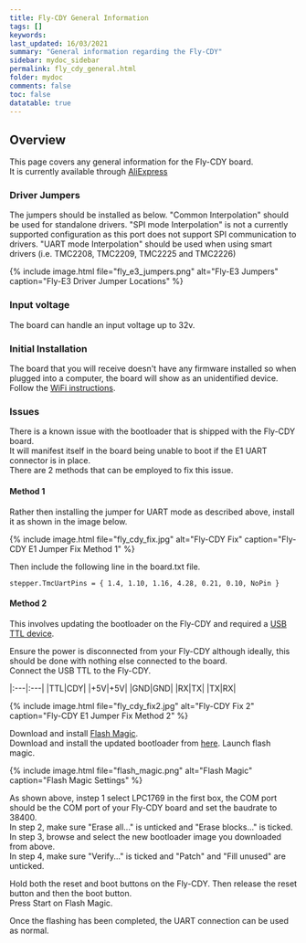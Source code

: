 ```yaml
---
title: Fly-CDY General Information
tags: []
keywords: 
last_updated: 16/03/2021
summary: "General information regarding the Fly-CDY"
sidebar: mydoc_sidebar
permalink: fly_cdy_general.html
folder: mydoc
comments: false
toc: false
datatable: true
---
```


## Overview

This page covers any general information for the Fly-CDY board.  
It is currently available through [AliExpress](https://www.aliexpress.com/item/1005001701631493.html)

### Driver Jumpers

The jumpers should be installed as below. "Common Interpolation" should be used for standalone drivers. "SPI mode Interpolation" is not a currently supported configuration as this port does not support SPI communication to drivers. "UART mode Interpolation" should be used when using smart drivers (i.e. TMC2208, TMC2209, TMC2225 and TMC2226)

{% include image.html file="fly_e3_jumpers.png" alt="Fly-E3 Jumpers" caption="Fly-E3 Driver Jumper Locations" %}

### Input voltage

The board can handle an input voltage up to 32v.

### Initial Installation

The board that you will receive doesn't have any firmware installed so when plugged into a computer, the board will show as an unidentified device.
Follow the [WiFi instructions](fly_cdy_connected_wifi.html).

### Issues

There is a known issue with the bootloader that is shipped with the Fly-CDY board.  
It will manifest itself in the board being unable to boot if the E1 UART connector is in place.  
There are 2 methods that can be employed to fix this issue.  

#### Method 1

Rather then installing the jumper for UART mode as described above, install it as shown in the image below.  

{% include image.html file="fly_cdy_fix.jpg" alt="Fly-CDY Fix" caption="Fly-CDY E1 Jumper Fix Method 1" %}

Then include the following line in the board.txt file.  
```
stepper.TmcUartPins = { 1.4, 1.10, 1.16, 4.28, 0.21, 0.10, NoPin }
```  

#### Method 2

This involves updating the bootloader on the Fly-CDY and required a [USB TTL device](https://www.amazon.co.uk/dp/B00AFRXKFU/ref=cm_sw_em_r_mt_dp_2D8VTXSMW5DWXBT7F9GN).  

Ensure the power is disconnected from your Fly-CDY although ideally, this should be done with nothing else connected to the board.  
Connect the USB TTL to the Fly-CDY.  

<div class="datatable-begin"></div>

|:---|:---|
|TTL|CDY|
|+5V|+5V|
|GND|GND|
|RX|TX|
|TX|RX|

<div class="datatable-end"></div>

{% include image.html file="fly_cdy_fix2.jpg" alt="Fly-CDY Fix 2" caption="Fly-CDY E1 Jumper Fix Method 2" %}

Download and install [Flash Magic](https://www.flashmagictool.com/download.html&d=10.90/FlashMagic.exe).  
Download and install the updated bootloader from [here](https://github.com/FLYmaker/FLY-CDY/blob/master/Bootloader/CDY_bootloader.hex).
Launch flash magic. 

{% include image.html file="flash_magic.png" alt="Flash Magic" caption="Flash Magic Settings" %}

As shown above, instep 1 select LPC1769 in the first box, the COM port should be the COM port of your Fly-CDY board and set the baudrate to 38400.  
In step 2, make sure "Erase all..." is unticked and "Erase blocks..." is ticked.  
In step 3, browse and select the new bootloader image you downloaded from above.  
In step 4, make sure "Verify..." is ticked and "Patch" and "Fill unused" are unticked.  

Hold both the reset and boot buttons on the Fly-CDY. Then release the reset button and then the boot button.  
Press Start on Flash Magic.  

Once the flashing has been completed, the UART connection can be used as normal.